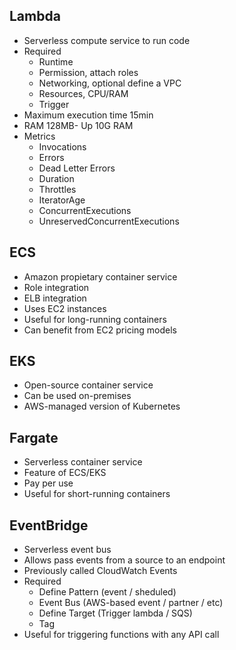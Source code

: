 
## Lambda

* Serverless compute service to run code
* Required
  * Runtime
  * Permission, attach roles
  * Networking, optional define a VPC
  * Resources, CPU/RAM
  * Trigger
* Maximum execution time 15min
* RAM 128MB- Up 10G RAM
* Metrics
  * Invocations
  * Errors
  * Dead Letter Errors
  * Duration
  * Throttles
  * IteratorAge
  * ConcurrentExecutions
  * UnreservedConcurrentExecutions

## ECS

* Amazon propietary container service
* Role integration
* ELB integration
* Uses EC2 instances
* Useful for long-running containers
* Can benefit from EC2 pricing models

## EKS

* Open-source container service
* Can be used on-premises
* AWS-managed version of Kubernetes

## Fargate

* Serverless container service
* Feature of ECS/EKS
* Pay per use
* Useful for short-running containers

## EventBridge

* Serverless event bus
* Allows pass events from a source to an endpoint
* Previously called CloudWatch Events
* Required
  * Define Pattern (event / sheduled)
  * Event Bus (AWS-based event / partner / etc)
  * Define Target (Trigger lambda / SQS)
  * Tag
* Useful for triggering functions with any API call